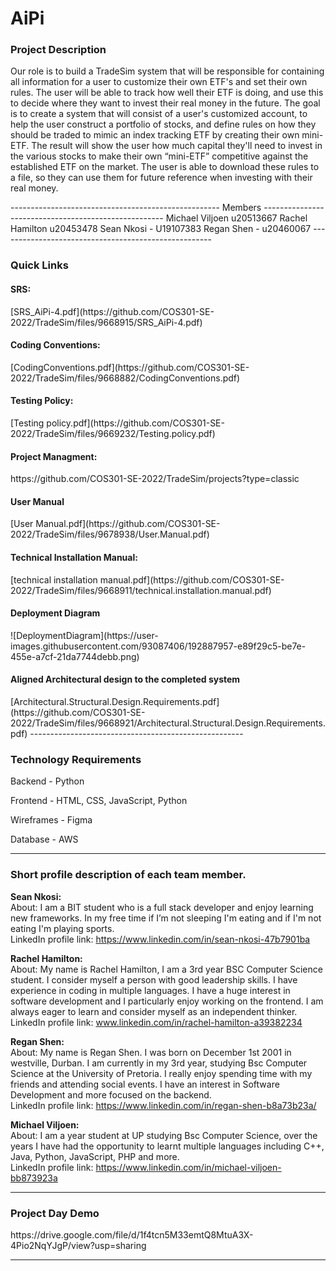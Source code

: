 <h1> <b> AiPi </b> </h1>
<h3> <b> Project Description </b> </h3>
<p> Our role is to build a TradeSim system that will be responsible for containing all information for a user to customize their own ETF's and set their own rules. The user will be able to track how well their ETF is doing, and use this to decide where they want to invest their real money in the future. The goal is to create a system that will consist of a user's customized account, to help the user construct a portfolio of stocks, and define rules on how they should be traded to mimic an index tracking ETF by creating their own mini-ETF.
The result will show the user how much capital they'll need to invest in the various stocks to make their own “mini-ETF” competitive against the established ETF on the market.
The user is able to download these rules to a file, so they can use them for future reference when investing with their real money.  </p>
----------------------------------------------------
Members
-----------------------------------------------------
Michael Viljoen u20513667
Rachel Hamilton u20453478
Sean Nkosi - U19107383
Regan Shen - u20460067
-----------------------------------------------------
<h3>Quick Links</h3>
<h4>SRS: </h4>
[SRS_AiPi-4.pdf](https://github.com/COS301-SE-2022/TradeSim/files/9668915/SRS_AiPi-4.pdf)
<h4> Coding Conventions: </h4>
[CodingConventions.pdf](https://github.com/COS301-SE-2022/TradeSim/files/9668882/CodingConventions.pdf)
<h4> Testing Policy: </h4>
[Testing policy.pdf](https://github.com/COS301-SE-2022/TradeSim/files/9669232/Testing.policy.pdf)
<h4> Project Managment: </h4>
https://github.com/COS301-SE-2022/TradeSim/projects?type=classic
<h4>User Manual</h4>
[User Manual.pdf](https://github.com/COS301-SE-2022/TradeSim/files/9678938/User.Manual.pdf)
<h4>Technical Installation Manual: </h4>
[technical installation manual.pdf](https://github.com/COS301-SE-2022/TradeSim/files/9668911/technical.installation.manual.pdf)
<h4>Deployment Diagram </h4>
![DeploymentDiagram](https://user-images.githubusercontent.com/93087406/192887957-e89f29c5-be7e-455e-a7cf-21da7744debb.png)
<h4>Aligned Architectural design to the completed system</h4>
[Architectural.Structural.Design.Requirements.pdf](https://github.com/COS301-SE-2022/TradeSim/files/9668921/Architectural.Structural.Design.Requirements.pdf)
-----------------------------------------------------
<h3>Technology Requirements</h3>
<p>Backend - Python</p>
<p>Frontend - HTML, CSS, JavaScript, Python </p>
<p>Wireframes - Figma </p>
<p>Database - AWS </p>

-----------------------------------------------------

<h3> Short profile description of each team member. </h3>

<b> Sean Nkosi: </b> <br>
About: I am a BIT student who is a full stack developer and enjoy learning new frameworks. In my free time if I’m not sleeping I'm eating and if I'm not eating I'm playing sports.<br>
LinkedIn profile link: https://www.linkedin.com/in/sean-nkosi-47b7901ba

<b> Rachel Hamilton: </b> <br>
About: My name is Rachel Hamilton, I am a 3rd year BSC Computer Science student. I consider myself a person with good leadership skills. I have experience in coding in multiple languages. I have a huge interest in software development and I particularly enjoy working on the frontend. I am always eager to learn and consider myself as an independent thinker. <br>
LinkedIn profile link: www.linkedin.com/in/rachel-hamilton-a39382234

<b> Regan Shen: </b> <br>
About: My name is Regan Shen. I was born on December 1st 2001 in westville, Durban. I am currently in my 3rd year, studying Bsc Computer Science at the University of Pretoria. I really enjoy spending time with my friends and attending social events. I have an interest in Software Development and more focused on the backend. <br>
LinkedIn profile link: https://www.linkedin.com/in/regan-shen-b8a73b23a/

<b> Michael Viljoen: </b> <br>
About: I am a year student at UP studying Bsc Computer Science, over the years I have had the opportunity to learnt multiple languages including C++, Java, Python, JavaScript, PHP and more.<br>
LinkedIn profile link:  https://www.linkedin.com/in/michael-viljoen-bb873923a

-----------------------------------------------------

<h3>Project Day Demo</h3>
https://drive.google.com/file/d/1f4tcn5M33emtQ8MtuA3X-4Pio2NqYJgP/view?usp=sharing


-----------------------------------------------------

